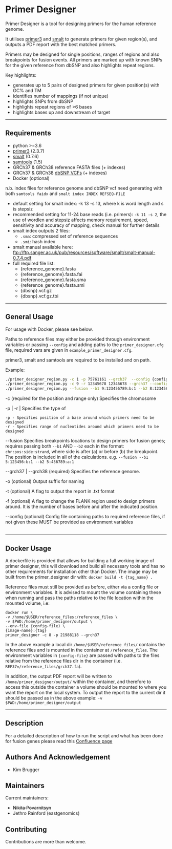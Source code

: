 # Primer Designer 

Primer Designer is a tool for designing primers for the human reference genome.

It utilises [primer3][primer3-url] and [smalt][smalt-url] to generate primers for given region(s), and outputs a PDF report with the best matched primers.

Primers may be designed for single positions, ranges of regions and also breakpoints for fusion events. All primers are marked up with known SNPs for the given reference from dbSNP and also highlights repeat regions.

Key highlights:
- generates up to 5 pairs of designed primers for given position(s) with GC% and TM
- identifies number of mappings (if not unique)
- highlights SNPs from dbSNP
- highlights repeat regions of >6 bases
- highlights bases up and downstream of target

***

## Requirements

- python >=3.6
- [primer3][primer3-url] (2.3.7)
- [smalt][smalt-url] (0.7.6)
- [samtools][samtools-url] (1.5)
- GRCh37 & GRCh38 reference FASTA files (+ indexes)
- GRCh37 & GRCh38 [dbSNP VCFs][dbsnp-url] (+ indexes)
- Docker (optional)

n.b. index files for reference genome and dbSNP vcf need generating with both `samtools faidx` and `smalt index INDEX REFSEQ-FILE`

- default setting for smalt index: -k 13 -s 13, where k is word length and s is stepsiz
- recommended setting for 11-24 base reads (i.e. primers): `-k 11 -s 2`, the use of wordlen and stepsiz affects memory requirement, speed, sensitivity and accuracy of mapping, check manual for further details
- smalt index outputs 2 files:
  - `.sma`: compressed set of reference sequences
  - `.smi`: hash index
- smalt manual available here: ftp://ftp.sanger.ac.uk/pub/resources/software/smalt/smalt-manual-0.7.4.pdf
- full required file list:
  - {reference_genome}.fasta
  - {reference_genome}.fasta.fai
  - {reference_genome}.fasta.sma
  - {reference_genome}.fasta.smi
  - {dbsnp}.vcf.gz
  - {dbsnp}.vcf.gz.tbi


***

## General Usage

For usage with Docker, please see below.

Paths to reference files may either be provided through environment variables or passing `--config` and adding paths to the `primer_designer.cfg` file, required vars are given in `example_primer_designer.cfg`.

primer3, smalt and samtools are required to be installed and on path.

Example:

```bash
./primer_designer_region.py -c 1 -p 75761161 --grch37  --config {config-file }# outputs a PDF report around chr 9 pos 12345678
./primer_designer_region.py -c 9 -r 12345678 12346678 --grch37 --config {config-file # outputs a PDF report for a range
./primer_designer_region.py --fusion --b1 9:123456789:b:1 --b2 8:12345678:a:-1 --grch37 --config {config-file # outputs a PDF for fusion design
```
-c
  (required for the position and range only) Specifies the chromosome

-p | -r |
  Specifies the type of

    -p - Specifies position of a base around which primers need to be designed
    -r - Specifies range of nucleotides around which primers need to be designed

--fusion
    Specifies breakpoints locations to design primers for fusion genes; requires passing both `--b1` AND `--b2` each in the format:
         `chr:pos:side:strand`, where side is after (a) or before (b) the breakpoint. The position is included in all of the calculations.
    e.g. `--fusion --b1 5:123456:b:1 --b2 5:456789:a:1`

--grch37 | --grch38
  (required) Specifies the reference genome.

-o
  (optional) Output suffix for naming

-t
  (optional) A flag to output the report in .txt format

-f
  (optional) A flag to change the FLANK region used to design primers around. It is the number of bases before and after the indicated position.

--config (optional) Config file containing paths to required reference files, if not given these MUST be provided as environment variables
<br></br>

***

## Docker Usage

A dockerfile is provided that allows for building a full working image of primer designer, this will download and build all necessary tools and has no other requirements for installation other than Docker. The image may be built from the primer_designer dir with: `docker build -t {tag_name} .`

Reference files must still be provided as before, either via a config file or environment variables. It is advised to mount the volume containing these when running and pass the paths relative to the file location within the mounted volume, i.e:

```
docker run \
-v /home/$USER/reference_files:/reference_files \
-v $PWD:/home/primer_designer/output \
--env-file {config-file) \
{image-name}:{tag}
primer_designer -c 8 -p 21988118 --grch37
```
In the above example a local dir `/home/$USER/reference_files/` contains the reference files and is mounted in the container at `/reference_files`. The environment variables in `{config-file}` are passed with paths to the files relative from the reference files dir in the container (i.e. `REF37=/reference_files/grch37.fa`).

In addition, the output PDF report will be written to `/home/primer_designer/output/` within the container, and therefore to access this outside the container a volume should be mounted to where you want the report on the local system. To output the report to the current dir it should be passed as in the above example: `-v $PWD:/home/primer_designer/output`
***


## Description
For a detailed description of how to run the script and what has been done for fusion genes please read this [Confluence page][fusion-page-url]

## Authors And Acknowledgement

* Kim Brugger

## Maintainers

Current maintainers:

* ~~Nikita Povarnitsyn~~
* Jethro Rainford (eastgenomics)

## Contributing
Contributions are more than welcome.

[primer3-url]: https://www.bioinformatics.nl/cgi-bin/primer3plus/primer3plusHelp.cgi
[smalt-url]: https://www.sanger.ac.uk/tool/smalt-0/
[fusion-page-url]: https://cuhbioinformatics.atlassian.net/wiki/spaces/BT/pages/481099798/Running+PrimerDesigner+for+fusion+genes
[samtools-url]: http://www.htslib.org/
[dbsnp-url]: https://ftp.ncbi.nih.gov/snp/organisms/
